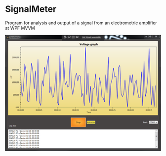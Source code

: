 # SignalMeter
Program for analysis and output of a signal from an electrometric amplifier at WPF MVVM

![Image alt](https://github.com/Physicsfaker/SignalMeter/blob/master/raw/master/image/image.PNG)
